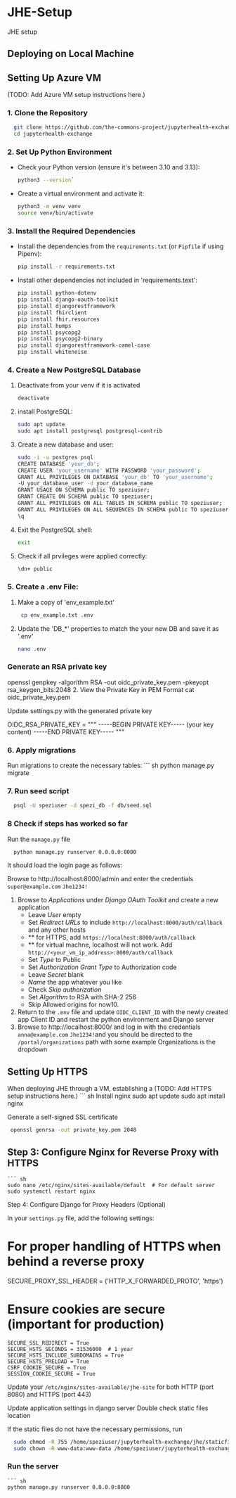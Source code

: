 # JHE-Setup
JHE setup
## Deploying on Local Machine
## Setting Up Azure VM
(TODO: Add Azure VM setup instructions here.)
### 1. Clone the Repository
  ``` sh
    git clone https://github.com/the-commons-project/jupyterhealth-exchange.git
    cd jupyterhealth-exchange
  ```
### 2. Set Up Python Environment
- Check your Python version (ensure it's between 3.10 and 3.13):  
  ``` sh
  python3 --version`
- Create a virtual environment and activate it:  
  ``` sh
  python3 -m venv venv
  source venv/bin/activate
### 3. Install the Required Dependencies
- Install the dependencies from the `requirements.txt` (or `Pipfile` if using Pipenv):  
  ``` sh
  pip install -r requirements.txt
- Install other dependencies not included in 'requirements.text':
  ``` sh
  pip install python-dotenv
  pip install django-oauth-toolkit
  pip install djangorestframework
  pip install fhirclient
  pip install fhir.resources
  pip install humps
  pip install psycopg2
  pip install psycopg2-binary
  pip install djangorestframework-camel-case
  pip install whitenoise
### 4. Create a New PostgreSQL Database
1.  Deactivate from your venv if it is activated
     ``` sh
     deactivate  
3.  install PostgreSQL:
     ``` sh
     sudo apt update
     sudo apt install postgresql postgresql-contrib
2. Create a new database and user:  
   ``` sh
   sudo -i -u postgres psql 
   CREATE DATABASE 'your_db';
   CREATE USER 'your_username' WITH PASSWORD 'your_password';
   GRANT ALL PRIVILEGES ON DATABASE 'your_db' TO 'your_username';
   -U your_database_user -d your_database_name
   GRANT USAGE ON SCHEMA public TO speziuser;
   GRANT CREATE ON SCHEMA public TO speziuser;
   GRANT ALL PRIVILEGES ON ALL TABLES IN SCHEMA public TO speziuser;
   GRANT ALL PRIVILEGES ON ALL SEQUENCES IN SCHEMA public TO speziuser;
   \q
3. Exit the PostgreSQL shell:  
   ``` sh
   exit
4. Check if all prvileges were applied correctly:
   ``` sh
   \dn+ public
### 5. Create a .env File:
1. Make a copy of 'env_example.txt'
   ``` sh
    cp env_example.txt .env
3. Update the 'DB_*' properties to match the your new DB and save it as '.env'
    ``` sh
    nano .env

### Generate an RSA private key 
openssl genpkey -algorithm RSA -out oidc_private_key.pem -pkeyopt rsa_keygen_bits:2048
2. View the Private Key in PEM Format
cat oidc_private_key.pem

Update settings.py with the generated private key 

OIDC_RSA_PRIVATE_KEY = """
-----BEGIN PRIVATE KEY-----
(your key content)
-----END PRIVATE KEY-----
"""

### 6. Apply migrations
Run migrations to create the necessary tables:
    ``` sh
    python manage.py migrate
### 7. Run seed script
  ``` sh
    psql -U speziuser -d spezi_db -f db/seed.sql
  ```

### 8 Check if steps has worked so far
Run the `manage.py` file
``` sh
  python manage.py runserver 0.0.0.0:8000
```
It should load the login page as follows: 


Browse to http://localhost:8000/admin and enter the credentials `super@example.com` `Jhe1234!`
1. Browse to *Applications* under *Django OAuth Toolkit* and create a new application
   - Leave *User* empty
   - Set *Redirect URLs* to include `http://localhost:8000/auth/callback` and any other hosts
   - ** for HTTPS, add `https://localhost:8000/auth/callback`
   - ** for virtual machne, localhost will not work. Add `http://<your_vm_ip_address>:8000/auth/callback`
   - Set *Type* to Public
   - Set *Authorization Grant Type* to Authorization code
   - Leave *Secret* blank
   - *Name* the app whatever you like
   - Check *Skip authorization*
   - Set *Algorithm* to RSA with SHA-2 256
   - Skip Allowed origins for now10.
1. Return to the `.env` file and update `OIDC_CLIENT_ID` with the newly created app Client ID and restart the python environment and Django server
1. Browse to http://localhost:8000/ and log in with the credentials `anna@example.com` `Jhe1234!`and you should be directed to the `/portal/organizations` path with some example Organizations is the dropdown

## Setting Up HTTPS
When deploying JHE through a VM, establishing a 
(TODO: Add HTTPS setup instructions here.)
    ``` sh
      Install nginx
      sudo apt update
      sudo apt install nginx

Generate a self-signed SSL certificate
   ``` sh
    openssl genrsa -out private_key.pem 2048
```

## Step 3: Configure Nginx for Reverse Proxy with HTTPS
    ``` sh
    sudo nano /etc/nginx/sites-available/default  # For default server
    sudo systemctl restart nginx

Step 4: Configure Django for Proxy Headers (Optional)

In your `settings.py` file, add the following settings:

# For proper handling of HTTPS when behind a reverse proxy
SECURE_PROXY_SSL_HEADER = ('HTTP_X_FORWARDED_PROTO', 'https')

# Ensure cookies are secure (important for production)
```
SECURE_SSL_REDIRECT = True
SECURE_HSTS_SECONDS = 31536000  # 1 year
SECURE_HSTS_INCLUDE_SUBDOMAINS = True
SECURE_HSTS_PRELOAD = True
CSRF_COOKIE_SECURE = True
SESSION_COOKIE_SECURE = True
```

Update your `/etc/nginx/sites-available/jhe-site` for both HTTP (port 8080) and HTTPS (port 443)

Update application settings in django server 
Double check static files location 

If the static files do not have the necessary permissions, run
  ``` sh
    sudo chmod -R 755 /home/speziuser/jupyterhealth-exchange/jhe/staticfiles/
    sudo chown -R www-data:www-data /home/speziuser/jupyterhealth-exchange/jhe/staticfiles/
```

### Run the server
    ``` sh
    python manage.py runserver 0.0.0.0:8000
